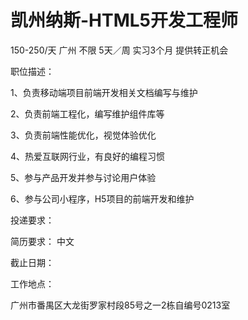 # 凯州纳斯-HTML5开发工程师

150-250/天 广州 不限 5天／周 实习3个月 提供转正机会

职位描述：

1、负责移动端项目前端开发相关文档编写与维护

2、负责前端工程化，编写维护组件库等

3、负责前端性能优化，视觉体验优化

4、热爱互联网行业，有良好的编程习惯

5、参与产品开发并参与讨论用户体验

6、参与公司小程序，H5项目的前端开发和维护

投递要求：

简历要求： 中文

截止日期：

工作地点：

广州市番禺区大龙街罗家村段85号之一2栋自编号0213室